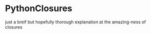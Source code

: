 # PythonClosures


just a breif but hopefully thorough explanation at the amazing-ness of closures 
